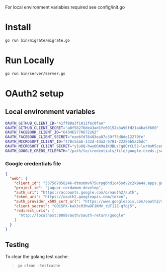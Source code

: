
For local environment variables required see config/init.go

# Install
```bash
go run bin/migrate/migrate.go
```

# Run Locally
```bash
go run bin/server/server.go
```

# OAuth2 setup
## Local environment variables
```bash
OAUTH_GITHUB_CLIENT_ID="41ff89a3f1011fec0fae"
OAUTH_GITHUB_CLIENT_SECRET="a8f58276de43ad1fc69152a3a96fd21a4ba6f660"
OAUTH_FACEBOOK_CLIENT_ID="643465770672262"
OAUTH_FACEBOOK_CLIENT_SECRET="eae6fd76403ea87c39f75d6de12279fe"
OAUTH_MICROSOFT_CLIENT_ID="478c5aab-132d-4da2-9781-22286b5a2bdc"
OAUTH_MICROSOFT_CLIENT_SECRET="y1u8Q~hwyOOAMaIKdBLzCg8QrCL52~lwr0uM5cem"
OAUTH_GOOGLE_CREDS_FILEPATH="/path/to/credentials/file/google-creds.json"
```

### Google credentials file
```json
{
  "web": {
    "client_id": "357567058246-dtms8mvh75urpg6hd1c45sdv2c2k9a4a.apps.googleusercontent.com",
    "project_id": "jaguar-cardamom-develop",
    "auth_uri": "https://accounts.google.com/o/oauth2/auth",
    "token_uri": "https://oauth2.googleapis.com/token",
    "auth_provider_x509_cert_url": "https://www.googleapis.com/oauth2/v1/certs",
    "client_secret": "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",
    "redirect_uris": [
      "http://localhost:8080/auth/oauth-return/google"
    ]
  }
}
```

## Testing
To clear the golang test cache:
> `go clean -testcache`